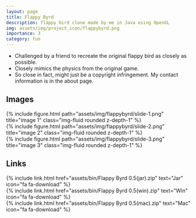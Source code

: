 ```yaml
---
layout: page
title: Flappy Byrd
description: flappy bird clone made by me in Java using OpenGL
img: assets/img/project_icon/flappybyrd.png
importance: 3
category: fun
---
```

- Challenged by a friend to recreate the original flappy bird as closely as possible.
- Closely mimics the physics from the original game.
- So close in fact, might just be a copyright infringement. My contact information is in the about page.

## Images

<div class="row align-items-center">
    <div class="col-sm mt-3 mt-md-0">
        {% include figure.html path="assets/img/flappybyrd/slide-1.png" title="image 1" class="img-fluid rounded z-depth-1" %}
    </div>
    <div class="col-sm mt-3 mt-md-0">
        {% include figure.html path="assets/img/flappybyrd/slide-2.png" title="image 2" class="img-fluid rounded z-depth-1" %}
    </div>
    <div class="col-sm mt-3 mt-md-0">
        {% include figure.html path="assets/img/flappybyrd/slide-3.png" title="image 3" class="img-fluid rounded z-depth-1" %}
    </div>
</div>

## Links

<div class="row justify-content-around">
    <div class="col-sm-3 mt-2 mt-md-0 text-center">
        {% include link.html href="assets/bin/Flappy Byrd 0.5(jar).zip" text="Jar" icon="fa fa-download" %}
    </div>
    <div class="col-sm-3 mt-2 mt-md-0 text-center">
        {% include link.html href="assets/bin/Flappy Byrd 0.5(win).zip" text="Win" icon="fa fa-download" %}
    </div>
    <div class="col-sm-3 mt-2 mt-md-0 text-center">
        {% include link.html href="assets/bin/Flappy Byrd 0.5(mac).zip" text="Mac" icon="fa fa-download" %}
    </div>
</div>
